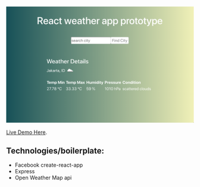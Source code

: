 ![alt text](public/weatherapp.png)


[Live Demo Here](https://weather-app-proto.herokuapp.com/).

## Technologies/boilerplate:
- Facebook create-react-app
- Express
- Open Weather Map api

